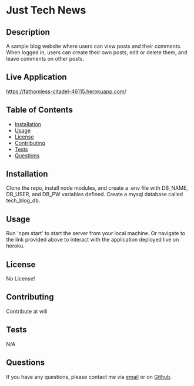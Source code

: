 # Just Tech News   
## Description

A sample blog website where users can view posts and their comments. When logged in, users can create their own posts, edit or delete them, and leave comments on other posts.

## Live Application
https://fathomless-citadel-46115.herokuapp.com/

## Table of Contents

* [Installation](#installation)
* [Usage](#usage)
* [License](#license)
* [Contributing](#contributing)
* [Tests](#tests)
* [Questions](#questions)

## Installation

Clone the repo, install node modules, and create a .env file with DB_NAME, DB_USER, and DB_PW variables defined. Create a mysql database called tech_blog_db.

## Usage

Run 'npm start' to start the server from your local machine. Or navigate to the link provided above to interact with the application deployed live on heroku.

## License

No License!

## Contributing

Contribute at will

## Tests

N/A

## Questions

If you have any questions, please contact me via [email](vinnycar0923@gmail.com) or on [Github](http://github.com/vcaruso0923).
